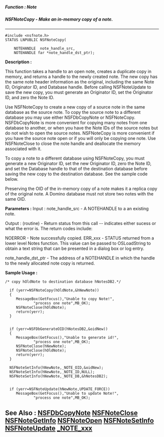 ##### Function : Note
##### NSFNoteCopy - Make an in-memory copy of a note.
---
```
#include <nsfnote.h>
STATUS LNPUBLIC NSFNoteCopy(

	NOTEHANDLE  note_handle_src,
	NOTEHANDLE far *note_handle_dst_ptr);
```
**Description :**

This function takes a handle to an open note, creates a duplicate copy in 
memory, and returns a handle to the newly created note. The new copy has the 
same note header information as the original, including the same Note ID, 
Originator ID, and Database handle. Before calling NSFNoteUpdate to save the 
new copy, you must generate an Originator ID, set the Originator ID, and zero 
the Note ID. 

Use NSFNoteCopy to create a new copy of a source note in the same database as 
the source note. To copy the source note to a different database you may use 
either NSFDbCopyNote or NSFNoteCopy. NSFDbCopyNote is more convenient for 
copying many notes from one database to another, or when you have the Note IDs 
of the source notes but do not wish to open the source notes. NSFNoteCopy is 
more convenient if you have the source note open or if you will only be copying 
one note.  Use NSFNoteClose to close the note handle and deallocate the memory 
associated with it.

To copy a note to a different database using NSFNoteCopy, you must generate a 
new Originator ID, set the new Originator ID, zero the Note ID, and set the 
Database handle to that of the destination database before saving the new copy 
to the destination database. See the sample code below.

Preserving the OID of the in-memory copy of a note makes it a replica copy of 
the original note. A Domino database must not store two notes with the same 
OID.

**Parameters :**
Input :
note_handle_src  -  A NOTEHANDLE to a an existing note.

Output :
(routine)  -  Return status from this call -- indicates either sucess or what the error is. The return codes include:

NOERROR - Note successfully copied.
ERR_xxx - STATUS returned from a lower level Notes function.  This value can be passed to OSLoadString to obtain a text string that can be presented in a dialog box or log entry.


note_handle_dst_ptr  -  The address of a NOTEHANDLE  in which the handle to the newly allocated note copy is returned.


**Sample Usage :**
```
/* copy hOldNote to destination database hNotesDB2.*/
  
  if (yerr=NSFNoteCopy(hOldNote,&hNewNote))
  {
     MessageBox(GetFocus(),"Unable to copy Note!",
             "process one note",MB_OK);
     NSFNoteClose(hOldNote);
     return(yerr);
  }


  if (yerr=NSFDbGenerateOID(hNotesDB2,&oidNew))
  {
     MessageBox(GetFocus(),"Unable to generate id!",
             "process one note",MB_OK);
     NSFNoteClose(hNewNote);
     NSFNoteClose(hOldNote);
     return(yerr);
  }

  NSFNoteSetInfo(hNewNote,_NOTE_OID,&oidNew);
  NSFNoteSetInfo(hNewNote,_NOTE_ID,NULL);
  NSFNoteSetInfo(hNewNote,_NOTE_DB,&hNotesDB2);


  if (yerr=NSFNoteUpdate(hNewNote,UPDATE_FORCE))
     MessageBox(GetFocus(),"Unable to update Note!",
             "process one note",MB_OK);
```
**See Also :**
[NSFDbCopyNote](/domino-c-api-docs/reference/Func/NSFDbCopyNote)
[NSFNoteClose](/domino-c-api-docs/reference/Func/NSFNoteClose)
[NSFNoteGetInfo](/domino-c-api-docs/reference/Func/NSFNoteGetInfo)
[NSFNoteOpen](/domino-c-api-docs/reference/Func/NSFNoteOpen)
[NSFNoteSetInfo](/domino-c-api-docs/reference/Func/NSFNoteSetInfo)
[NSFNoteUpdate](/domino-c-api-docs/reference/Func/NSFNoteUpdate)
[_NOTE_xxx](/domino-c-api-docs/reference/Symb/_NOTE_xxx)
---
